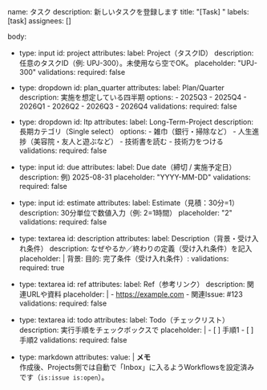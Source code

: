 name: タスク
description: 新しいタスクを登録します
title: "[Task] "
labels: [task]
assignees: []

body:
  - type: input
    id: project
    attributes:
      label: Project（タスクID）
      description: 任意のタスクID（例: UPJ-300）。未使用なら空でOK。
      placeholder: "UPJ-300"
    validations:
      required: false

  - type: dropdown
    id: plan_quarter
    attributes:
      label: Plan/Quarter
      description: 実施を想定している四半期
      options:
        - 2025Q3
        - 2025Q4
        - 2026Q1
        - 2026Q2
        - 2026Q3
        - 2026Q4
    validations:
      required: false

  - type: dropdown
    id: ltp
    attributes:
      label: Long-Term-Project
      description: 長期カテゴリ（Single select）
      options:
        - 雑巾（銀行・掃除など）
        - 人生進捗（美容院・友人と遊ぶなど）
        - 技術書を読む
        - 技術力をつける
    validations:
      required: false

  - type: input
    id: due
    attributes:
      label: Due date（締切 / 実施予定日）
      description: 例) 2025-08-31
      placeholder: "YYYY-MM-DD"
    validations:
      required: false

  - type: input
    id: estimate
    attributes:
      label: Estimate（見積：30分=1）
      description: 30分単位で数値入力（例: 2=1時間）
      placeholder: "2"
    validations:
      required: false

  - type: textarea
    id: description
    attributes:
      label: Description（背景・受け入れ条件）
      description: なぜやるか／終わりの定義（受け入れ条件）を記入
      placeholder: |
        背景:
        目的:
        完了条件（受け入れ条件）:
    validations:
      required: true

  - type: textarea
    id: ref
    attributes:
      label: Ref（参考リンク）
      description: 関連URLや資料
      placeholder: |
        - https://example.com
        - 関連Issue: #123
    validations:
      required: false

  - type: textarea
    id: todo
    attributes:
      label: Todo（チェックリスト）
      description: 実行手順をチェックボックスで
      placeholder: |
        - [ ] 手順1
        - [ ] 手順2
    validations:
      required: false

  - type: markdown
    attributes:
      value: |
        **メモ**  
        作成後、Projects側では自動で「Inbox」に入るようWorkflowsを設定済みです（`is:issue is:open`）。
